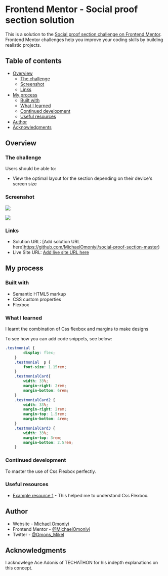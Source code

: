 # Frontend Mentor - Social proof section solution

This is a solution to the [Social proof section challenge on Frontend Mentor](https://www.frontendmentor.io/challenges/social-proof-section-6e0qTv_bA). Frontend Mentor challenges help you improve your coding skills by building realistic projects. 

## Table of contents

- [Overview](#overview)
  - [The challenge](#the-challenge)
  - [Screenshot](#screenshot)
  - [Links](#links)
- [My process](#my-process)
  - [Built with](#built-with)
  - [What I learned](#what-i-learned)
  - [Continued development](#continued-development)
  - [Useful resources](#useful-resources)
- [Author](#author)
- [Acknowledgments](#acknowledgments)
## Overview

### The challenge

Users should be able to:

- View the optimal layout for the section depending on their device's screen size

### Screenshot

![](./screenshot.jpg)

![](./screenshot.jpg)


### Links

- Solution URL: [Add solution URL here]https://github.com/MichaelOmoniyi/social-proof-section-master)
- Live Site URL: [Add live site URL here](https://michaelomoniyi.github.io/social-proof-section-master/)

## My process

### Built with

- Semantic HTML5 markup
- CSS custom properties
- Flexbox
### What I learned

I learnt the combination of Css flexbox and margins to make designs

To see how you can add code snippets, see below:

```css
.testmonial {
        display: flex;
    }
    .testmonial  p {
        font-size: 1.15rem;
    }
    .testmonialCard{
        width: 33%; 
        margin-right: 2rem;
        margin-bottom: 6rem;
    }
    .testmonialCard2 {
        width: 33%;
        margin-right: 2rem;
        margin-top: 1.5rem;
        margin-bottom: 4rem;
    }
    .testmonialCard3 {
        width: 33%;
        margin-top: 3rem;
        margin-bottom: 2.5rem;
    }
```

### Continued development

To master the use of Css Flexbox perfectly.

### Useful resources

- [Example resource 1](https://www.w3schools.com) - This helped me to understand Css Flexbox.

## Author

- Website - [Michael Omoniyi](https://github.com/MichaelOmoniyi)
- Frontend Mentor - [@MichaelOmoniyi](www.frontendmentor.io/profile/MichaelOmoniyi)
- Twitter - [@Omons_Mikel](https://twitter.com/Omons_Mikel)


## Acknowledgments

I acknowlege Ace Adonis of TECHATHON for his indepth explanations on this concept.
